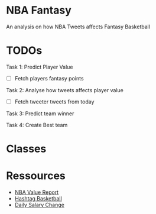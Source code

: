 # NBA Fantasy

An analysis on how NBA Tweets affects Fantasy Basketball

# TODOs

Task 1: Predict Player Value
- [ ] Fetch players fantasy points


Task 2: Analyse how tweets affects player value
- [ ] Fetch tweeter tweets from today

Task 3: Predict team winner


Task 4: Create Best team

# Classes






# Ressources

- [NBA Value Report](https://www.rotowire.com/daily/nba/value-report.php?site=FanDuel)
- [Hashtag Basketball](https://hashtagbasketball.com/fantasy-basketball-auction-values)
- [Daily Salary Change](https://swishanalytics.com/optimus/nba/daily-fantasy-salary-changes?date=2021-12-30)


